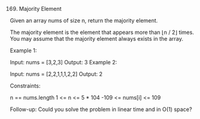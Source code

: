 169. Majority Element

Given an array nums of size n, return the majority element.

The majority element is the element that appears more than ⌊n / 2⌋ times. You
may assume that the majority element always exists in the array.

Example 1:

Input: nums = [3,2,3] Output: 3 Example 2:

Input: nums = [2,2,1,1,1,2,2] Output: 2

Constraints:

n == nums.length 1 <= n <= 5 \* 104 -109 <= nums[i] <= 109

Follow-up: Could you solve the problem in linear time and in O(1) space?
